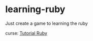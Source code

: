 # learning-ruby
Just create a game to learning the ruby

curse: [Tutorial Ruby](https://www.youtube.com/watch?v=GdzlOOJ9NWk&list=PLIPUpvW8kY_Mk6akPkQ9EkuZvyawSO-rq)
